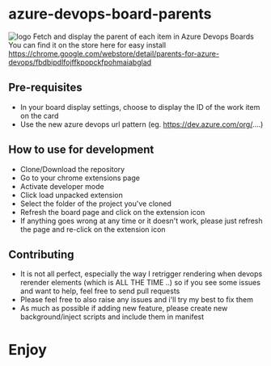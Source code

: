 # azure-devops-board-parents
![logo](icons/icon128.png)
Fetch and display the parent of each item in Azure Devops Boards
You can find it on the store here for easy install https://chrome.google.com/webstore/detail/parents-for-azure-devops/fbdbipdlfojffkpopckfpohmaiabglad

## Pre-requisites
 - In your board display settings, choose to display the ID of the work item on the card
 - Use the new azure devops url pattern (eg. https://dev.azure.com/org/....)

## How to use for development
 - Clone/Download the repository
 - Go to your chrome extensions page
 - Activate developer mode
 - Click load unpacked extension
 - Select the folder of the project you've cloned
 - Refresh the board page and click on the extension icon
 - If anything goes wrong at any time or it doesn't work, please just refresh the page and re-click on the extension icon

## Contributing
 - It is not all perfect, especially the way I retrigger rendering when devops rerender elements (which is ALL THE TIME ..) so if you see some issues and want to help, feel free to send pull requests
 - Please feel free to also raise any issues and i'll try my best to fix them
 - As much as possible if adding new feature, please create new background/inject scripts and include them in manifest

# Enjoy
